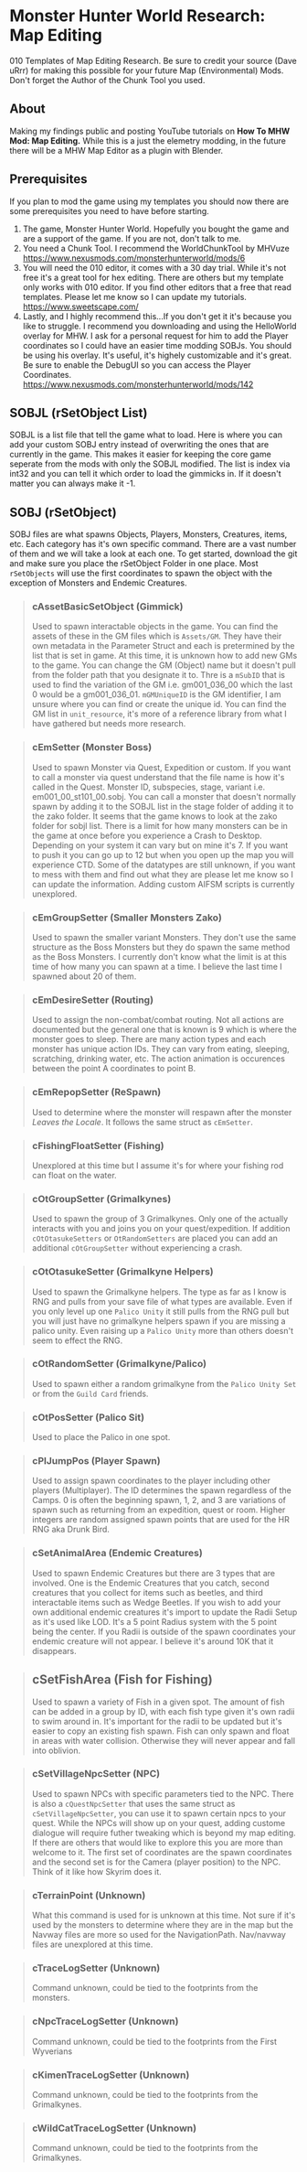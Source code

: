 # Monster Hunter World Research: Map Editing
010 Templates of Map Editing Research. Be sure to credit your source (Dave uRrr) for making this possible for your future Map (Environmental) Mods. Don't forget the Author of the Chunk Tool you used.

## About
Making my findings public and posting YouTube tutorials on **How To MHW Mod: Map Editing.** While this is a just the elemetry modding, in the future there will be a MHW Map Editor as a plugin with Blender.

## Prerequisites
If you plan to mod the game using my templates you should now there are some prerequisites you need to have before starting.
1. The game, Monster Hunter World. Hopefully you bought the game and are a support of the game. If you are not, don't talk to me.
2. You need a Chunk Tool. I recommend the WorldChunkTool by MHVuze https://www.nexusmods.com/monsterhunterworld/mods/6
3. You will need the 010 editor, it comes with a 30 day trial. While it's not free it's a great tool for hex editing. There are others but my template only works with 010 editor. If you find other editors that a free that read templates. Please let me know so I can update my tutorials. https://www.sweetscape.com/
4. Lastly, and I highly recommend this...If you don't get it it's because you like to struggle. I recommend you downloading and using the HelloWorld overlay for MHW. I ask for a personal request for him to add the Player coordinates so I could have an easier time modding SOBJs. You should be using his overlay. It's useful, it's highely customizable and it's great. Be sure to enable the DebugUI so you can access the Player Coordinates. https://www.nexusmods.com/monsterhunterworld/mods/142

## SOBJL (rSetObject List)
SOBJL is a list file that tell the game what to load. Here is where you can add your custom SOBJ entry instead of overwriting the ones that are currently in the game. This makes it easier for keeping the core game seperate from the mods with only the SOBJL modified. The list is index via int32 and you can tell it which order to load the gimmicks in. If it doesn't matter you can always make it -1.

## SOBJ (rSetObject)
SOBJ files are what spawns Objects, Players, Monsters, Creatures, items, etc. Each category has it's own specific command. There are a vast number of them and we will take a look at each one. To get started, download the git and make sure you place the rSetObject Folder in one place. Most `rSetObjects` will use the first coordinates to spawn the object with the exception of Monsters and Endemic Creatures.

> ### cAssetBasicSetObject (Gimmick)
> Used to spawn interactable objects in the game. You can find the assets of these in the GM files which is `Assets/GM`. They have their own metadata in the Parameter Struct and each is pretermined by the list that is set in game. At this time, it is unknown how to add new GMs to the game. You can change the GM (Object) name but it doesn't pull from the folder path that you designate it to. Thre is a `mSubID` that is used to find the variation of the GM i.e. gm001_036_00 which the last 0 would be a gm001_036_01. `mGMUniqueID` is the GM identifier, I am unsure where you can find or create the unique id. You can find the GM list in `unit_resource`, it's more of a reference library from what I have gathered but needs more research.

> ### cEmSetter (Monster Boss)
> Used to spawn Monster via Quest, Expedition or custom. If you want to call a monster via quest understand that the file name is how it's called in the Quest. Monster ID, subspecies, stage, variant i.e. em001_00_st101_00.sobj. You can call a monster that doesn't normally spawn by adding it to the SOBJL list in the stage folder of adding it to the zako folder. It seems that the game knows to look at the zako folder for sobjl list. There is a limit for how many monsters can be in the game at once before you experience a Crash to Desktop. Depending on your system it can vary but on mine it's 7. If you want to push it you can go up to 12 but when you open up the map you will experience CTD. Some of the datatypes are still unknown, if you want to mess with them and find out what they are please let me know so I can update the information. Adding custom AIFSM scripts is currently unexplored.

> ### cEmGroupSetter (Smaller Monsters Zako)
> Used to spawn the smaller variant Monsters. They don't use the same structure as the Boss Monsters but they do spawn the same method as the Boss Monsters. I currently don't know what the limit is at this time of how many you can spawn at a time. I believe the last time I spawned about 20 of them.

> ### cEmDesireSetter (Routing)
> Used to assign the non-combat/combat routing. Not all actions are documented but the general one that is known is 9 which is where the monster goes to sleep. There are many action types and each monster has unique action IDs. They can vary from eating, sleeping, scratching, drinking water, etc. The action animation is occurences between the point A coordinates to point B.

> ### cEmRepopSetter (ReSpawn)
> Used to determine where the monster will respawn after the monster *Leaves the Locale*. It follows the same struct as `cEmSetter`.

> ### cFishingFloatSetter (Fishing)
> Unexplored at this time but I assume it's for where your fishing rod can float on the water.

> ### cOtGroupSetter (Grimalkynes)
> Used to spawn the group of 3 Grimalkynes. Only one of the actually interacts with you and joins you on your quest/expedition. If addition `cOtOtasukeSetters` or `OtRandomSetters` are placed you can add an additional `cOtGroupSetter` without experiencing a crash.

> ### cOtOtasukeSetter (Grimalkyne Helpers)
> Used to spawn the Grimalkyne helpers. The type as far as I know is RNG and pulls from your save file of what types are available. Even if you only level up one `Palico Unity` it still pulls from the RNG pull but you will just have no grimalkyne helpers spawn if you are missing a palico unity. Even raising up a `Palico Unity` more than others doesn't seem to effect the RNG.

> ### cOtRandomSetter (Grimalkyne/Palico)
> Used to spawn either a random grimalkyne from the `Palico Unity Set` or from the `Guild Card` friends.

> ### cOtPosSetter (Palico Sit)
> Used to place the Palico in one spot.

> ### cPlJumpPos (Player Spawn)
> Used to assign spawn coordinates to the player including other players (Multiplayer). The ID determines the spawn regardless of the Camps. 0 is often the beginning spawn, 1, 2, and 3 are variations of spawn such as returning from an expedition, quest or room. Higher integers are random assigned spawn points that are used for the HR RNG aka Drunk Bird.

> ### cSetAnimalArea (Endemic Creatures)
> Used to spawn Endemic Creatures but there are 3 types that are involved. One is the Endemic Creatures that you catch, second creatures that you collect for items such as beetles, and third interactable items such as Wedge Beetles. If you wish to add your own additional endemic creatures it's import to update the Radii Setup as it's used like LOD. It's a 5 point Radius system with the 5 point being the center. If you Radii is outside of the spawn coordinates your endemic creature will not appear. I believe it's around 10K that it disappears.

> ## cSetFishArea (Fish for Fishing)
> Used to spawn a variety of Fish in a given spot. The amount of fish can be added in a group by ID, with each fish type given it's own radii to swim around in. It's important for the radii to be updated but it's easier to copy an existing fish spawn. Fish can only spawn and float in areas with water collision. Otherwise they will never appear and fall into oblivion.

> ### cSetVillageNpcSetter (NPC)
> Used to spawn NPCs with specific parameters tied to the NPC. There is also a `cQuestNpcSetter` that uses the same struct as `cSetVillageNpcSetter`, you can use it to spawn certain npcs to your quest. While the NPCs will show up on your quest, adding custome dialogue will require futher tweaking which is beyond my map editing. If there are others that would like to explore this you are more than welcome to it. The first set of coordinates are the spawn coordinates and the second set is for the Camera (player position) to the NPC. Think of it like how Skyrim does it.

> ### cTerrainPoint (Unknown)
> What this command is used for is unknown at this time. Not sure if it's used by the monsters to determine where they are in the map but the Navway files are more so used for the NavigationPath. Nav/navway files are unexplored at this time.

> ### cTraceLogSetter (Unknown)
> Command unknown, could be tied to the footprints from the monsters.

> ### cNpcTraceLogSetter (Unknown)
> Command unknown, could be tied to the footprints from the First Wyverians

> ### cKimenTraceLogSetter (Unknown)
> Command unknown, could be tied to the footprints from the Grimalkynes.

> ### cWildCatTraceLogSetter (Unknown)
> Command unknown, could be tied to the footprints from the Grimalkynes.
